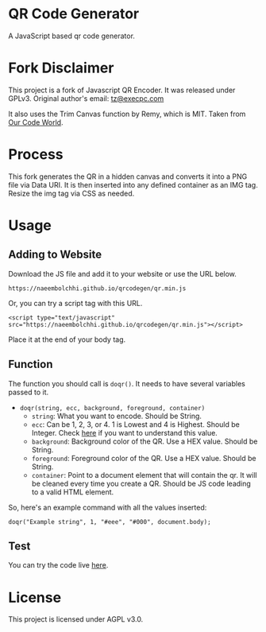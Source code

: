 # QR Code Generator
A JavaScript based qr code generator.

# Fork Disclaimer
This project is a fork of Javascript QR Encoder. It was released under GPLv3.
Original author's email: tz@execpc.com

It also uses the Trim Canvas function by Remy, which is MIT.
Taken from [Our Code World](https://ourcodeworld.com/articles/read/683/how-to-remove-the-transparent-pixels-that-surrounds-a-canvas-in-javascript).

# Process

This fork generates the QR in a hidden canvas and converts it into a PNG file via Data URI. It is then inserted into any defined container as an IMG tag. Resize the img tag via CSS as needed.

# Usage

## Adding to Website

Download the JS file and add it to your website or use the URL below.

```
https://naeembolchhi.github.io/qrcodegen/qr.min.js
```

Or, you can try a script tag with this URL.

```
<script type="text/javascript" src="https://naeembolchhi.github.io/qrcodegen/qr.min.js"></script>
```

Place it at the end of your body tag.

## Function

The function you should call is `doqr()`. It needs to have several variables passed to it.

- `doqr(string, ecc, background, foreground, container)`
    - `string`: What you want to encode. Should be String.
    - `ecc`: Can be 1, 2, 3, or 4. 1 is Lowest and 4 is Highest. Should be Integer. Check [here](https://www.han-soft.com/releases/barcode2d/documents/p_ecclevel_qrcode.html) if you want to understand this value.
    - `background`: Background color of the QR. Use a HEX value. Should be String.
    - `foreground`: Foreground color of the QR. Use a HEX value. Should be String.
    - `container`: Point to a document element that will contain the qr. It will be cleaned every time you create a QR. Should be JS code leading to a valid HTML element.

So, here's an example command with all the values inserted:
```
doqr("Example string", 1, "#eee", "#000", document.body);
```

## Test

You can try the code live [here](https://naeembolchhi.github.io/qrcodegen/test.html).

# License
This project is licensed under AGPL v3.0.
